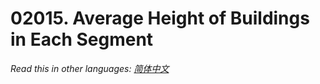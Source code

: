 # 02015. Average Height of Buildings in Each Segment

  _Read this in other languages:_
    [_简体中文_](README.zh-CN.md)


